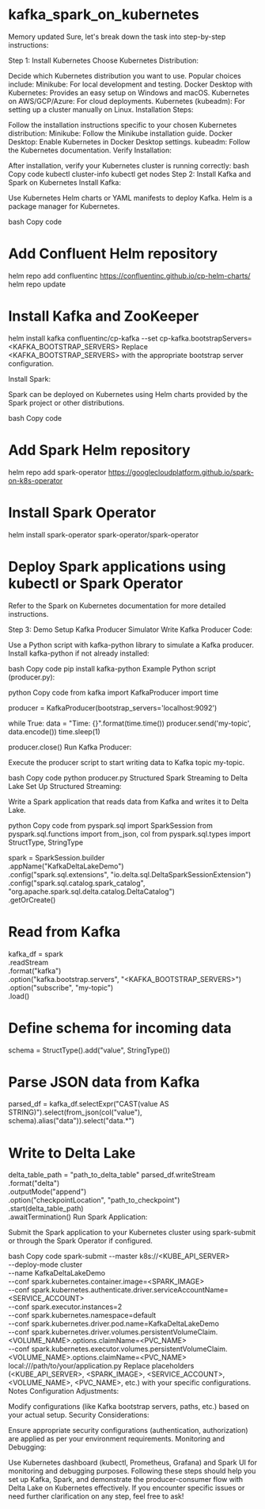 # kafka_spark_on_kubernetes




Memory updated
Sure, let's break down the task into step-by-step instructions:

Step 1: Install Kubernetes
Choose Kubernetes Distribution:

Decide which Kubernetes distribution you want to use. Popular choices include:
Minikube: For local development and testing.
Docker Desktop with Kubernetes: Provides an easy setup on Windows and macOS.
Kubernetes on AWS/GCP/Azure: For cloud deployments.
Kubernetes (kubeadm): For setting up a cluster manually on Linux.
Installation Steps:

Follow the installation instructions specific to your chosen Kubernetes distribution:
Minikube: Follow the Minikube installation guide.
Docker Desktop: Enable Kubernetes in Docker Desktop settings.
kubeadm: Follow the Kubernetes documentation.
Verify Installation:

After installation, verify your Kubernetes cluster is running correctly:
bash
Copy code
kubectl cluster-info
kubectl get nodes
Step 2: Install Kafka and Spark on Kubernetes
Install Kafka:

Use Kubernetes Helm charts or YAML manifests to deploy Kafka. Helm is a package manager for Kubernetes.

bash
Copy code
# Add Confluent Helm repository
helm repo add confluentinc https://confluentinc.github.io/cp-helm-charts/
helm repo update

# Install Kafka and ZooKeeper
helm install kafka confluentinc/cp-kafka --set cp-kafka.bootstrapServers=<KAFKA_BOOTSTRAP_SERVERS>
Replace <KAFKA_BOOTSTRAP_SERVERS> with the appropriate bootstrap server configuration.

Install Spark:

Spark can be deployed on Kubernetes using Helm charts provided by the Spark project or other distributions.

bash
Copy code
# Add Spark Helm repository
helm repo add spark-operator https://googlecloudplatform.github.io/spark-on-k8s-operator

# Install Spark Operator
helm install spark-operator spark-operator/spark-operator

# Deploy Spark applications using kubectl or Spark Operator
Refer to the Spark on Kubernetes documentation for more detailed instructions.

Step 3: Demo Setup
Kafka Producer Simulator
Write Kafka Producer Code:

Use a Python script with kafka-python library to simulate a Kafka producer. Install kafka-python if not already installed:

bash
Copy code
pip install kafka-python
Example Python script (producer.py):

python
Copy code
from kafka import KafkaProducer
import time

producer = KafkaProducer(bootstrap_servers='localhost:9092')

while True:
    data = "Time: {}".format(time.time())
    producer.send('my-topic', data.encode())
    time.sleep(1)

producer.close()
Run Kafka Producer:

Execute the producer script to start writing data to Kafka topic my-topic.

bash
Copy code
python producer.py
Structured Spark Streaming to Delta Lake
Set Up Structured Streaming:

Write a Spark application that reads data from Kafka and writes it to Delta Lake.

python
Copy code
from pyspark.sql import SparkSession
from pyspark.sql.functions import from_json, col
from pyspark.sql.types import StructType, StringType

spark = SparkSession.builder \
    .appName("KafkaDeltaLakeDemo") \
    .config("spark.sql.extensions", "io.delta.sql.DeltaSparkSessionExtension") \
    .config("spark.sql.catalog.spark_catalog", "org.apache.spark.sql.delta.catalog.DeltaCatalog") \
    .getOrCreate()

# Read from Kafka
kafka_df = spark \
    .readStream \
    .format("kafka") \
    .option("kafka.bootstrap.servers", "<KAFKA_BOOTSTRAP_SERVERS>") \
    .option("subscribe", "my-topic") \
    .load()

# Define schema for incoming data
schema = StructType().add("value", StringType())

# Parse JSON data from Kafka
parsed_df = kafka_df.selectExpr("CAST(value AS STRING)").select(from_json(col("value"), schema).alias("data")).select("data.*")

# Write to Delta Lake
delta_table_path = "path_to_delta_table"
parsed_df.writeStream \
    .format("delta") \
    .outputMode("append") \
    .option("checkpointLocation", "path_to_checkpoint") \
    .start(delta_table_path) \
    .awaitTermination()
Run Spark Application:

Submit the Spark application to your Kubernetes cluster using spark-submit or through the Spark Operator if configured.

bash
Copy code
spark-submit --master k8s://<KUBE_API_SERVER> \
    --deploy-mode cluster \
    --name KafkaDeltaLakeDemo \
    --conf spark.kubernetes.container.image=<SPARK_IMAGE> \
    --conf spark.kubernetes.authenticate.driver.serviceAccountName=<SERVICE_ACCOUNT> \
    --conf spark.executor.instances=2 \
    --conf spark.kubernetes.namespace=default \
    --conf spark.kubernetes.driver.pod.name=KafkaDeltaLakeDemo \
    --conf spark.kubernetes.driver.volumes.persistentVolumeClaim.<VOLUME_NAME>.options.claimName=<PVC_NAME> \
    --conf spark.kubernetes.executor.volumes.persistentVolumeClaim.<VOLUME_NAME>.options.claimName=<PVC_NAME> \
    local:///path/to/your/application.py
Replace placeholders (<KUBE_API_SERVER>, <SPARK_IMAGE>, <SERVICE_ACCOUNT>, <VOLUME_NAME>, <PVC_NAME>, etc.) with your specific configurations.
Notes
Configuration Adjustments:

Modify configurations (like Kafka bootstrap servers, paths, etc.) based on your actual setup.
Security Considerations:

Ensure appropriate security configurations (authentication, authorization) are applied as per your environment requirements.
Monitoring and Debugging:

Use Kubernetes dashboard (kubectl, Prometheus, Grafana) and Spark UI for monitoring and debugging purposes.
Following these steps should help you set up Kafka, Spark, and demonstrate the producer-consumer flow with Delta Lake on Kubernetes effectively. If you encounter specific issues or need further clarification on any step, feel free to ask!
